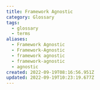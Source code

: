 ```yaml
---
title: Framework Agnostic
category: Glossary
tags:
  - glossary
  - terms
aliases:
  - Framework Agnostic
  - Framework-Agnostic
  - framework agnostic
  - framework-agnostic
  - agnostic
created: 2022-09-19T08:16:56.951Z
updated: 2022-09-19T10:23:19.677Z
---
```


